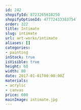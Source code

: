 ```yaml
---
id: 242
shopifyId: 8723265618250
shopifyOptionId: 47772433383754
order: 322
title: Intimate
slug: intimate
url: art-works/intimate
aliases: []
categories:
- painting
inStock: true
isVisible: true
height: 60
width: 80
date: 2017-01-01T00:00:00Z
materials:
- acrylic
- canvas
price: 600
mainImage: intimate.jpg
---
```

